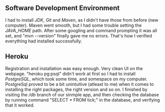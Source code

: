 
## Software Development Environment
I had to install *JDK*, *Git* and *Maven*, as I didn't have those  from before (new computer). Maven went smooth, but I had some trouble setting the *JAVA_HOME* path. After some googling and command prompting it was all set, and "mvn --version" finally gave me no errors. That's how I verified everything had installed successfully.

## Heroku
Registration and installation was easy enough. Very clean UI on the webpage.
"heroku pg:psql" didn't work at first so I had to install *PostgreSQL*, which took some time, and somespace on my computer. PostgreSql proved to be a bit unintuitive (atleast to me) when it comes to installing the right packages, the right version and so on. I finished by visiting the */db* branch of our sinmple app, and then checking the database by running command "SELECT * FROM tick;" in the database, and verifying that it worked. 
